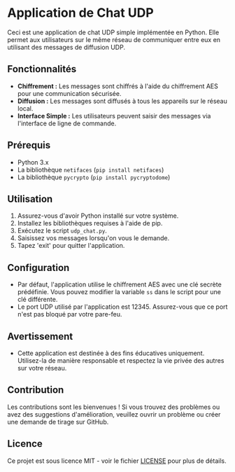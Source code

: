 # Application de Chat UDP

Ceci est une application de chat UDP simple implémentée en Python. Elle permet aux utilisateurs sur le même réseau de communiquer entre eux en utilisant des messages de diffusion UDP.

## Fonctionnalités

- **Chiffrement :** Les messages sont chiffrés à l'aide du chiffrement AES pour une communication sécurisée.
- **Diffusion :** Les messages sont diffusés à tous les appareils sur le réseau local.
- **Interface Simple :** Les utilisateurs peuvent saisir des messages via l'interface de ligne de commande.

## Prérequis

- Python 3.x
- La bibliothèque `netifaces` (`pip install netifaces`)
- La bibliothèque `pycrypto` (`pip install pycryptodome`)

## Utilisation

1. Assurez-vous d'avoir Python installé sur votre système.
2. Installez les bibliothèques requises à l'aide de pip.
3. Exécutez le script `udp_chat.py`.
4. Saisissez vos messages lorsqu'on vous le demande.
5. Tapez 'exit' pour quitter l'application.

## Configuration

- Par défaut, l'application utilise le chiffrement AES avec une clé secrète prédéfinie. Vous pouvez modifier la variable `ss` dans le script pour une clé différente.
- Le port UDP utilisé par l'application est 12345. Assurez-vous que ce port n'est pas bloqué par votre pare-feu.

## Avertissement

- Cette application est destinée à des fins éducatives uniquement. Utilisez-la de manière responsable et respectez la vie privée des autres sur votre réseau.

## Contribution

Les contributions sont les bienvenues ! Si vous trouvez des problèmes ou avez des suggestions d'amélioration, veuillez ouvrir un problème ou créer une demande de tirage sur GitHub.

## Licence

Ce projet est sous licence MIT - voir le fichier [LICENSE](LICENSE) pour plus de détails.
